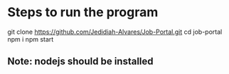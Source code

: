 # Steps to run the program


git clone https://github.com/Jedidiah-Alvares/Job-Portal.git
cd job-portal
npm i
npm start

## Note: nodejs should be installed
